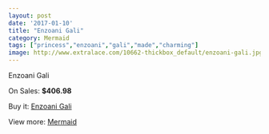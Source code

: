```yaml
---
layout: post
date: '2017-01-10'
title: "Enzoani Gali"
category: Mermaid
tags: ["princess","enzoani","gali","made","charming"]
image: http://www.extralace.com/10662-thickbox_default/enzoani-gali.jpg
---
```

Enzoani Gali

On Sales: **$406.98**
<a href="https://www.extralace.com/mermaid/5025-enzoani-gali.html"><amp-img layout="responsive" width="600" height="600" src="//www.extralace.com/10662-thickbox_default/enzoani-gali.jpg" alt="Enzoani Gali 0" /></a>
<a href="https://www.extralace.com/mermaid/5025-enzoani-gali.html"><amp-img layout="responsive" width="600" height="600" src="//www.extralace.com/10663-thickbox_default/enzoani-gali.jpg" alt="Enzoani Gali 1" /></a>

Buy it: [Enzoani Gali](https://www.extralace.com/mermaid/5025-enzoani-gali.html "Enzoani Gali")

View more: [Mermaid](https://www.extralace.com/5-mermaid "Mermaid")